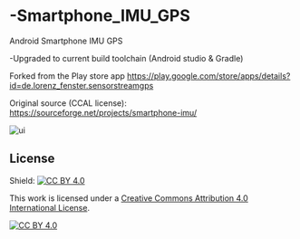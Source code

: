 # -Smartphone_IMU_GPS
Android  Smartphone IMU GPS

-Upgraded to current build toolchain (Android studio & Gradle)



Forked from the Play store app
https://play.google.com/store/apps/details?id=de.lorenz_fenster.sensorstreamgps

Original source (CCAL license):
https://sourceforge.net/projects/smartphone-imu/

![ui](https://play-lh.googleusercontent.com/e7EOB1Q_4Siayd7B361WXzi8hK47iaBADHdDh5Vn5XN9KkBtj_kN3MElnfnmMQkb7fc=w1440-h620-rw)

License
--------------

Shield: [![CC BY 4.0][cc-by-shield]][cc-by]

This work is licensed under a
[Creative Commons Attribution 4.0 International License][cc-by].

[![CC BY 4.0][cc-by-image]][cc-by]

[cc-by]: http://creativecommons.org/licenses/by/4.0/
[cc-by-image]: https://i.creativecommons.org/l/by/4.0/88x31.png
[cc-by-shield]: https://img.shields.io/badge/License-CC%20BY%204.0-lightgrey.svg
